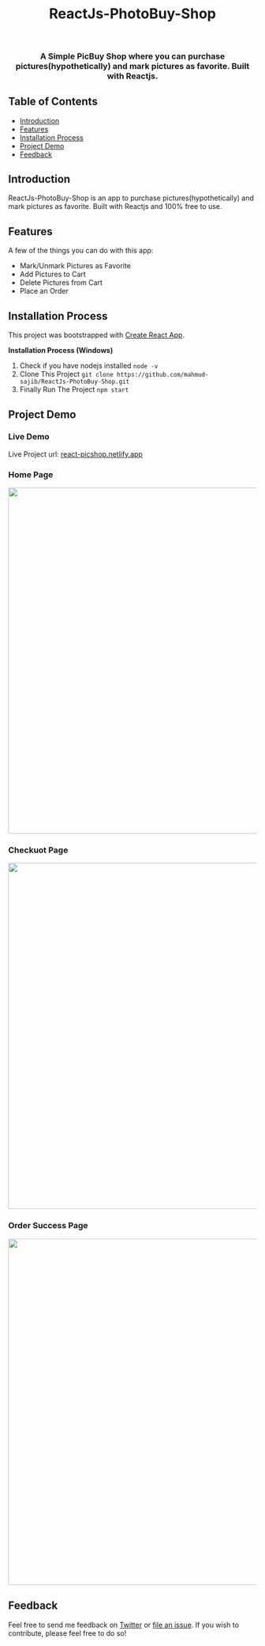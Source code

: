 <h1 align="center"> ReactJs-PhotoBuy-Shop </h1> <br>


<h3 align="center">
  A Simple PicBuy Shop where you can purchase pictures(hypothetically) and mark pictures as favorite. Built with Reactjs.
</h3>

## Table of Contents

- [Introduction](#introduction)
- [Features](#features)
- [Installation Process](#installation-process)
- [Project Demo](#project-demo)
- [Feedback](#feedback)

## Introduction

ReactJs-PhotoBuy-Shop is an app to purchase pictures(hypothetically) and mark pictures as favorite. Built with Reactjs and 100% free to use.

## Features

A few of the things you can do with this app:

* Mark/Unmark Pictures as Favorite
* Add Pictures to Cart
* Delete Pictures from Cart
* Place an Order

## Installation Process

This project was bootstrapped with [Create React App](https://github.com/facebook/create-react-app).

**Installation Process (Windows)**

1. Check if you have nodejs installed `node -v`
2. Clone This Project `git clone https://github.com/mahmud-sajib/ReactJs-PhotoBuy-Shop.git`
3. Finally Run The Project `npm start`

## Project Demo

### Live Demo

Live Project url: [react-picshop.netlify.app](https://react-picshop.netlify.app/)

### Home Page

<p>
  <img src = "https://i.imgur.com/ndOHZEA.png" width=700>
</p>

### Checkuot Page

<p>
  <img src = "https://i.imgur.com/yUJNZbT.png" width=700>
</p>

### Order Success Page

<p>
  <img src = "https://i.imgur.com/JfCgOwv.png" width=700>
</p>

## Feedback

Feel free to send me feedback on [Twitter](https://twitter.com/MahmudSajib18) or [file an issue](https://github.com/mahmud-sajib/DRF-Ecommerce-API/issues/new). If you wish to contribute, please feel free to do so!

